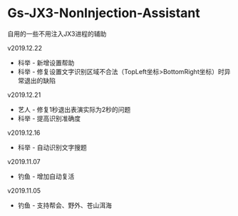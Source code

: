 # Gs-JX3-NonInjection-Assistant

自用的一些不用注入JX3进程的辅助

v2019.12.22
- 科举 - 新增设置帮助
- 科举 - 修复设置文字识别区域不合法（TopLeft坐标>BottomRight坐标）时异常退出的缺陷

v2019.12.21
- 艺人 - 修复1秒退出表演实际为2秒的问题
- 科举 - 提高识别准确度

v2019.12.16
- 科举 - 自动识别文字搜题

v2019.11.07
- 钓鱼 - 增加自动复活

v2019.11.05
- 钓鱼 - 支持帮会、野外、苍山洱海
